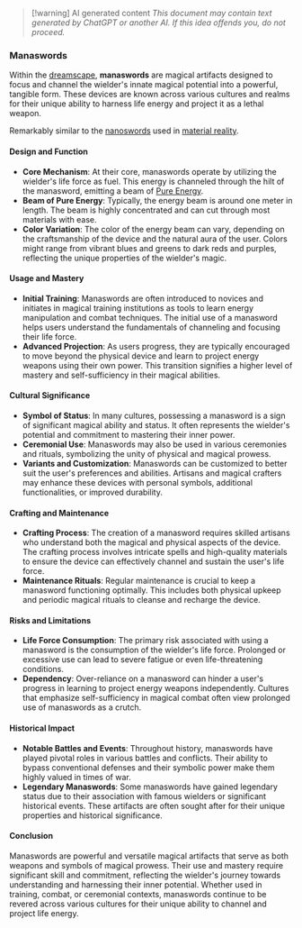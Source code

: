 > [!warning] AI generated content
> *This document may contain text generated by ChatGPT or another AI. If this idea offends you, do not proceed.*

### Manaswords

Within the [dreamscape](🌌%20Dreamscape), **manaswords** are magical artifacts designed to focus and channel the wielder's innate magical potential into a powerful, tangible form. These devices are known across various cultures and realms for their unique ability to harness life energy and project it as a lethal weapon.

Remarkably similar to the [nanoswords](⚙%20nanosword) used in [material reality](🌌%20Material%20Reality).

#### Design and Function

- **Core Mechanism**: At their core, manaswords operate by utilizing the wielder's life force as fuel. This energy is channeled through the hilt of the manasword, emitting a beam of [Pure Energy](✨%20Pure%20Energy%20✨.md).
- **Beam of Pure Energy**: Typically, the energy beam is around one meter in length. The beam is highly concentrated and can cut through most materials with ease.
- **Color Variation**: The color of the energy beam can vary, depending on the craftsmanship of the device and the natural aura of the user. Colors might range from vibrant blues and greens to dark reds and purples, reflecting the unique properties of the wielder's magic.

#### Usage and Mastery

- **Initial Training**: Manaswords are often introduced to novices and initiates in magical training institutions as tools to learn energy manipulation and combat techniques. The initial use of a manasword helps users understand the fundamentals of channeling and focusing their life force.
- **Advanced Projection**: As users progress, they are typically encouraged to move beyond the physical device and learn to project energy weapons using their own power. This transition signifies a higher level of mastery and self-sufficiency in their magical abilities.

#### Cultural Significance

- **Symbol of Status**: In many cultures, possessing a manasword is a sign of significant magical ability and status. It often represents the wielder's potential and commitment to mastering their inner power.
- **Ceremonial Use**: Manaswords may also be used in various ceremonies and rituals, symbolizing the unity of physical and magical prowess.
- **Variants and Customization**: Manaswords can be customized to better suit the user's preferences and abilities. Artisans and magical crafters may enhance these devices with personal symbols, additional functionalities, or improved durability.

#### Crafting and Maintenance

- **Crafting Process**: The creation of a manasword requires skilled artisans who understand both the magical and physical aspects of the device. The crafting process involves intricate spells and high-quality materials to ensure the device can effectively channel and sustain the user's life force.
- **Maintenance Rituals**: Regular maintenance is crucial to keep a manasword functioning optimally. This includes both physical upkeep and periodic magical rituals to cleanse and recharge the device.

#### Risks and Limitations

- **Life Force Consumption**: The primary risk associated with using a manasword is the consumption of the wielder's life force. Prolonged or excessive use can lead to severe fatigue or even life-threatening conditions.
- **Dependency**: Over-reliance on a manasword can hinder a user's progress in learning to project energy weapons independently. Cultures that emphasize self-sufficiency in magical combat often view prolonged use of manaswords as a crutch.

#### Historical Impact

- **Notable Battles and Events**: Throughout history, manaswords have played pivotal roles in various battles and conflicts. Their ability to bypass conventional defenses and their symbolic power make them highly valued in times of war.
- **Legendary Manaswords**: Some manaswords have gained legendary status due to their association with famous wielders or significant historical events. These artifacts are often sought after for their unique properties and historical significance.

#### Conclusion

Manaswords are powerful and versatile magical artifacts that serve as both weapons and symbols of magical prowess. Their use and mastery require significant skill and commitment, reflecting the wielder's journey towards understanding and harnessing their inner potential. Whether used in training, combat, or ceremonial contexts, manaswords continue to be revered across various cultures for their unique ability to channel and project life energy.